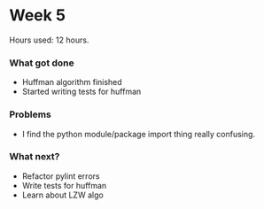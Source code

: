 
# Week 5
Hours used: 12 hours.

### What got done
- Huffman algorithm finished
- Started writing tests for huffman

### Problems
- I find the python module/package import thing really confusing.




### What next?
- Refactor pylint errors
- Write tests for huffman
- Learn about LZW algo